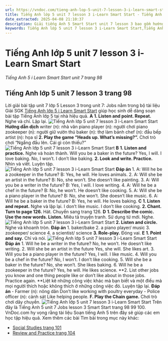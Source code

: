 ```yaml
---
url: https://vndoc.com/tieng-anh-lop-5-unit-7-lesson-3-i-learn-smart-start-338552
title: Tiếng Anh lớp 5 unit 7 lesson 3 i-Learn Smart Start - Tiếng Anh 5 i Learn Smart Start unit 7 trang 98 - VnDoc.com
date_extracted: 2025-04-08 21:10:37
description: Giải tiếng Anh 5 Smart Start unit 7 lesson 3 bao gồm hướng dẫn giải chi tiết bài tập tiếng Anh lớp 5 trang 98 99 100.
keywords: Tiếng Anh lớp 5 unit 7 lesson 3 i-Learn Smart Start,Tiếng Anh lớp 5 unit 7 lesson 3,tiếng anh lớp 5 i learn smart start unit 7 lesson 3,Tiếng Anh 5 i learn smart start unit 7 lesson 3,unit 7 lớp 5 smart start,tiếng anh 5 smart start unit 7 lesson 3,tiếng anh lớp 5 smart start unit 7,unit 7 lesson 3 lớp 5,unit 7 lớp 5 lesson 3,Tiếng Anh lớp 5 unit 7 lesson 3 trang 98,tiếng anh lớp 5 unit 7 jobs lesson 3,tiếng anh 5 unit 7 jobs lesson 3
---
```


# Tiếng Anh lớp 5 unit 7 lesson 3 i-Learn Smart Start
 _Tiếng Anh 5 i Learn Smart Start unit 7 trang 98_
## Tiếng Anh lớp 5 unit 7 lesson 3 trang 98
Lời giải bài tập unit 7 lớp 5 Lesson 3 trong unit 7: Jobs nằm trong bộ tài liệu Giải SGK [Tiếng Anh lớp 5 i Learn Smart Start](<https://vndoc.com/giai-bai-tap-i-learn-smart-start5>) giúp học sinh dễ dàng soạn bài tập Tiếng Anh lớp 5 tại nhà hiệu quả.
**A**
**1\. Listen and point. Repeat.** Nghe và chỉ. Lặp lại.
![Tiếng Anh lớp 5 unit 7 lesson 3 i-Learn Smart Start](https://i.vdoc.vn/data/image/2025/03/15/tieng-anh-lop-5-unit-7-lesson-3-i-learn-smart-start-1.png)
**Hướng dẫn dịch**
writer \(n\): nhà văn
piano player \(n\): người chơi piano
zookeeper \(n\): người giữ vườn thú
baker \(n\): thợ làm bánh
chef \(n\): đầu bếp
artist \(n\): họa sĩ
**2\. Play the game “Heads up. What’s missing?”.** Chơi trò chơi “Ngẩng đầu lên. Cái gì còn thiếu?”
![Tiếng Anh lớp 5 unit 7 lesson 3 i-Learn Smart Start](https://i.vdoc.vn/data/image/2025/03/15/tieng-anh-lop-5-unit-7-lesson-3-i-learn-smart-start-2.png)
**B**
**1\. Listen and practice.** Nghe và hoàn thành.
Will you be a baker in the future?
Yes, I will. I love baking.
No, I won’t. I don’t like baking.
**2\. Look and write. Practice.** Nhìn và viết. Luyện tập.
![Tiếng Anh lớp 5 unit 7 lesson 3 i-Learn Smart Start](https://i.vdoc.vn/data/image/2025/03/15/tieng-anh-lop-5-unit-7-lesson-3-i-learn-smart-start-3.png)
**Đáp án**
1.
A: Will he be a zookeeper in the future?
B: Yes, he will. He loves animals.
2.
A: Will she be an artist in the future?
B: No, she won’t. She doesn’t like painting.
3.
A: Will you be a writer in the future?
B: Yes, I will. I love writing.
4.
A: Will he be a chef in the future?
B: No, he won’t. He doesn’t like cooking.
5.
A: Will she be a piano player in the future?
B: No, she won’t. She doesn’t like music.
6.
A: Will he be a baker in the future?
B: Yes, he will. He loves baking.
**C**
**1\. Listen and repeat.** Nghe và lặp lại.
I don’t like music.
I don’t like cooking.
**2\. Chant. Turn to page 126.** Hát. Chuyển sang trang 126.
**D**
**1\. Describe the comic. Use the new words. Listen.** Miêu tả truyện tranh. Sử dụng từ mới. Nghe.
![Tiếng Anh lớp 5 unit 7 lesson 3 i-Learn Smart Start](https://i.vdoc.vn/data/image/2025/03/15/tieng-anh-lop-5-unit-7-lesson-3-i-learn-smart-start-4.png)
**2\. Listen and circle.** Nghe và khoanh tròn.
**Đáp án**
1\. baker/bake
2\. a piano player/ music
3\. zookeeper/ science
4\. a scientist/ science
**3\. Role-play.** Đóng vai.
**E**
**1\. Point and say.** Chỉ và nói.
![Tiếng Anh lớp 5 unit 7 lesson 3 i-Learn Smart Start](https://i.vdoc.vn/data/image/2025/03/15/tieng-anh-lop-5-unit-7-lesson-3-i-learn-smart-start-5.png)
**Đáp án**
1\. Will he be a writer in the future?
No, he won’t. He doesn’t like writing.
2\. Will she be an artist in the future
Yes, she will. She likes art.
3\. Will you be a piano player in the future?
Yes, I will. I like music.
4\. Will you be a chef in the future?
No, I won’t. I don’t like cooking.
5\. Will she be a baker in the future?
No, she won’t. She likes baking.
6\. Will he be a zookeeper in the future?
Yes, he will. He likes science.
**2\. List other jobs you know and one thing people like or don’t like about in those jobs. Practice again. **Liệt kê những công việc khác mà bạn biết và một điều mà mọi người thích hoặc không thích ở những công việc đó. Luyện tập lại.
**Đáp án**
\- Farmer \(n\): nông dân
Don’t like working with poultry everyday
\- Police officer \(n\): cảnh sát
Like helping people.
**F. Play the Chain game.** Chơi trò chơi dây chuyền.
![Tiếng Anh lớp 5 unit 7 lesson 3 i-Learn Smart Start](https://i.vdoc.vn/data/image/2025/03/15/tieng-anh-lop-5-unit-7-lesson-3-i-learn-smart-start-6.png)
Trên đây là Tiếng Anh 5 unit 7 Jobs lesson 3 Smart Start trang 98 99 100. VnDoc.com hy vọng rằng tài liệu Soạn tiếng Anh 5 trên đây sẽ giúp các em học tập hiệu quả.
Xem thêm các bài Tìm bài trong mục này khác:
  * [Social Studies trang 101](</tieng-anh-lop-5-unit-7-social-studies-i-learn-smart-start-338563>)
  * [Review and Practice trang 104](</tieng-anh-lop-5-unit-7-review-and-practice-i-learn-smart-start-338567>)

